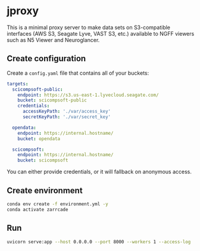 # jproxy

This is a minimal proxy server to make data sets on S3-compatible interfaces (AWS S3, Seagate Lyve, VAST S3, etc.) available to NGFF viewers such as N5 Viewer and Neuroglancer.

## Create configuration

Create a `config.yaml` file that contains all of your buckets:

```yaml
targets:
  scicompsoft-public:
    endpoint: https://s3.us-east-1.lyvecloud.seagate.com/
    bucket: scicompsoft-public
    credentials:
      accessKeyPath: './var/access_key'
      secretKeyPath: './var/secret_key'

  opendata:
    endpoint: https://internal.hostname/
    bucket: opendata

  scicompsoft:
    endpoint: https://internal.hostname/
    bucket: scicompsoft
```

You can either provide credentials, or it will fallback on anonymous access.


## Create environment

```bash
conda env create -f environment.yml -y
conda activate zarrcade
```

## Run

```bash
uvicorn serve:app --host 0.0.0.0 --port 8000 --workers 1 --access-log
```

